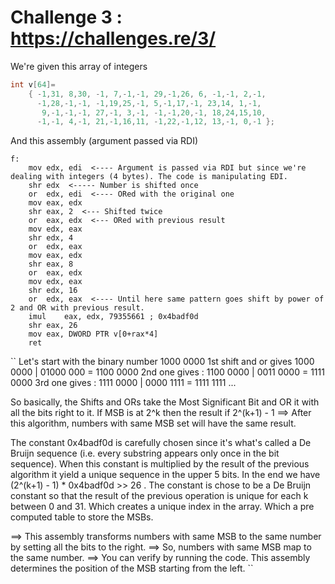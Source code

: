 # Challenge 3 : https://challenges.re/3/

We're given this array of integers
````c
int v[64]=
	{ -1,31, 8,30, -1, 7,-1,-1, 29,-1,26, 6, -1,-1, 2,-1,
	  -1,28,-1,-1, -1,19,25,-1, 5,-1,17,-1, 23,14, 1,-1,
	   9,-1,-1,-1, 27,-1, 3,-1, -1,-1,20,-1, 18,24,15,10,
	  -1,-1, 4,-1, 21,-1,16,11, -1,22,-1,12, 13,-1, 0,-1 };
````

And this assembly (argument passed via RDI)

````assembly
f:
	mov	edx, edi  <---- Argument is passed via RDI but since we're dealing with integers (4 bytes). The code is manipulating EDI.
	shr	edx  <----- Number is shifted once 
	or	edx, edi  <---- ORed with the original one
	mov	eax, edx
	shr	eax, 2  <--- Shifted twice
	or	eax, edx  <--- ORed with previous result
	mov	edx, eax
	shr	edx, 4
	or	edx, eax
	mov	eax, edx
	shr	eax, 8
	or	eax, edx
	mov	edx, eax
	shr	edx, 16
	or	edx, eax  <---- Until here same pattern goes shift by power of 2 and OR with previous result.
	imul	eax, edx, 79355661 ; 0x4badf0d
	shr	eax, 26
	mov	eax, DWORD PTR v[0+rax*4]
	ret
````

``
Let's start with the binary number 1000 0000
1st shift and or gives 1000 0000 | 01000 000 = 1100 0000
2nd one gives : 1100 0000 | 0011 0000 = 1111 0000
3rd one gives : 1111 0000 | 0000 1111 = 1111 1111
...

So basically, the Shifts and ORs take the Most Significant Bit and OR it with all the bits right to it. If MSB is at 2^k then the result if 2^(k+1) - 1
==> After this algorithm, numbers with same MSB set will have the same result.

The constant 0x4badf0d is carefully chosen since it's what's called a De Bruijn sequence (i.e. every substring appears only once in the bit sequence).
When this constant is multiplied by the result of the previous algorithm it yield a unique sequence in the upper 5 bits. 
In the end we have (2^(k+1) - 1) * 0x4badf0d >> 26 . 
The constant is chose to be a De Bruijn constant so that the result of the previous operation is unique for each k between 0 and 31. 
Which creates a unique index in the array. Which a pre computed table to store the MSBs. 

==> This assembly transforms numbers with same MSB to the same number by setting all the bits to the right. 
==> So, numbers with same MSB map to the same number. 
==> You can verify by running the code. This assembly determines the position of the MSB starting from the left.
``
